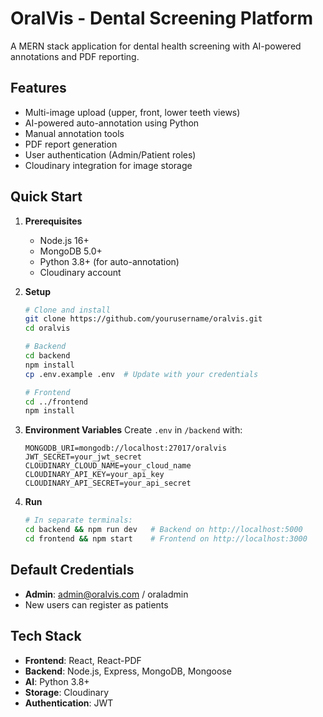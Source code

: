# OralVis - Dental Screening Platform

A MERN stack application for dental health screening with AI-powered annotations and PDF reporting.

## Features

- Multi-image upload (upper, front, lower teeth views)
- AI-powered auto-annotation using Python
- Manual annotation tools
- PDF report generation
- User authentication (Admin/Patient roles)
- Cloudinary integration for image storage

## Quick Start

1. **Prerequisites**
   - Node.js 16+
   - MongoDB 5.0+
   - Python 3.8+ (for auto-annotation)
   - Cloudinary account

2. **Setup**
   ```bash
   # Clone and install
   git clone https://github.com/yourusername/oralvis.git
   cd oralvis
   
   # Backend
   cd backend
   npm install
   cp .env.example .env  # Update with your credentials
   
   # Frontend
   cd ../frontend
   npm install
   ```

3. **Environment Variables**
   Create `.env` in `/backend` with:
   ```
   MONGODB_URI=mongodb://localhost:27017/oralvis
   JWT_SECRET=your_jwt_secret
   CLOUDINARY_CLOUD_NAME=your_cloud_name
   CLOUDINARY_API_KEY=your_api_key
   CLOUDINARY_API_SECRET=your_api_secret
   ```

4. **Run**
   ```bash
   # In separate terminals:
   cd backend && npm run dev   # Backend on http://localhost:5000
   cd frontend && npm start    # Frontend on http://localhost:3000
   ```

## Default Credentials
- **Admin**: admin@oralvis.com / oraladmin
- New users can register as patients

## Tech Stack
- **Frontend**: React, React-PDF
- **Backend**: Node.js, Express, MongoDB, Mongoose
- **AI**: Python 3.8+
- **Storage**: Cloudinary
- **Authentication**: JWT
